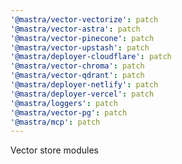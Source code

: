```yaml
---
'@mastra/vector-vectorize': patch
'@mastra/vector-astra': patch
'@mastra/vector-pinecone': patch
'@mastra/vector-upstash': patch
'@mastra/deployer-cloudflare': patch
'@mastra/vector-chroma': patch
'@mastra/vector-qdrant': patch
'@mastra/deployer-netlify': patch
'@mastra/deployer-vercel': patch
'@mastra/loggers': patch
'@mastra/vector-pg': patch
'@mastra/mcp': patch
---
```


Vector store modules
